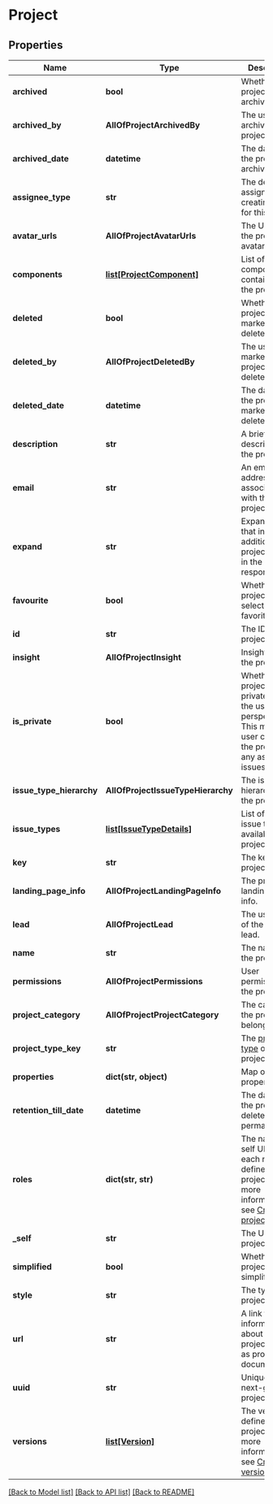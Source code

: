 # Project

## Properties
Name | Type | Description | Notes
------------ | ------------- | ------------- | -------------
**archived** | **bool** | Whether the project is archived. | [optional] 
**archived_by** | **AllOfProjectArchivedBy** | The user who archived the project. | [optional] 
**archived_date** | **datetime** | The date when the project was archived. | [optional] 
**assignee_type** | **str** | The default assignee when creating issues for this project. | [optional] 
**avatar_urls** | **AllOfProjectAvatarUrls** | The URLs of the project&#x27;s avatars. | [optional] 
**components** | [**list[ProjectComponent]**](ProjectComponent.md) | List of the components contained in the project. | [optional] 
**deleted** | **bool** | Whether the project is marked as deleted. | [optional] 
**deleted_by** | **AllOfProjectDeletedBy** | The user who marked the project as deleted. | [optional] 
**deleted_date** | **datetime** | The date when the project was marked as deleted. | [optional] 
**description** | **str** | A brief description of the project. | [optional] 
**email** | **str** | An email address associated with the project. | [optional] 
**expand** | **str** | Expand options that include additional project details in the response. | [optional] 
**favourite** | **bool** | Whether the project is selected as a favorite. | [optional] 
**id** | **str** | The ID of the project. | [optional] 
**insight** | **AllOfProjectInsight** | Insights about the project. | [optional] 
**is_private** | **bool** | Whether the project is private from the user&#x27;s perspective. This means the user can&#x27;t see the project or any associated issues. | [optional] 
**issue_type_hierarchy** | **AllOfProjectIssueTypeHierarchy** | The issue type hierarchy for the project. | [optional] 
**issue_types** | [**list[IssueTypeDetails]**](IssueTypeDetails.md) | List of the issue types available in the project. | [optional] 
**key** | **str** | The key of the project. | [optional] 
**landing_page_info** | **AllOfProjectLandingPageInfo** | The project landing page info. | [optional] 
**lead** | **AllOfProjectLead** | The username of the project lead. | [optional] 
**name** | **str** | The name of the project. | [optional] 
**permissions** | **AllOfProjectPermissions** | User permissions on the project | [optional] 
**project_category** | **AllOfProjectProjectCategory** | The category the project belongs to. | [optional] 
**project_type_key** | **str** | The [project type](https://confluence.atlassian.com/x/GwiiLQ#Jiraapplicationsoverview-Productfeaturesandprojecttypes) of the project. | [optional] 
**properties** | **dict(str, object)** | Map of project properties | [optional] 
**retention_till_date** | **datetime** | The date when the project is deleted permanently. | [optional] 
**roles** | **dict(str, str)** | The name and self URL for each role defined in the project. For more information, see [Create project role](#api-rest-api-3-role-post). | [optional] 
**_self** | **str** | The URL of the project details. | [optional] 
**simplified** | **bool** | Whether the project is simplified. | [optional] 
**style** | **str** | The type of the project. | [optional] 
**url** | **str** | A link to information about this project, such as project documentation. | [optional] 
**uuid** | **str** | Unique ID for next-gen projects. | [optional] 
**versions** | [**list[Version]**](Version.md) | The versions defined in the project. For more information, see [Create version](#api-rest-api-3-version-post). | [optional] 

[[Back to Model list]](../README.md#documentation-for-models) [[Back to API list]](../README.md#documentation-for-api-endpoints) [[Back to README]](../README.md)

